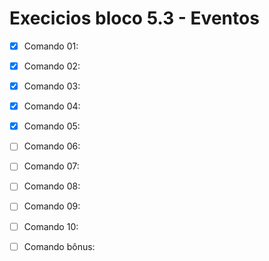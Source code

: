 # Execicios bloco 5.3 - Eventos

  - [x] Comando 01:

  - [x] Comando 02:

  - [x] Comando 03:

  - [x] Comando 04:

  - [x] Comando 05:

  - [ ] Comando 06:

  - [ ] Comando 07:

  - [ ] Comando 08:

  - [ ] Comando 09:

  - [ ] Comando 10:

  - [ ] Comando bônus:
